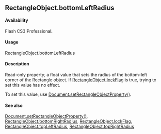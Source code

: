## RectangleObject.bottomLeftRadius

#### Availability

Flash CS3 Professional.

#### Usage

RectangleObject.bottomLeftRadius

#### Description

Read-only property; a float value that sets the radius of the bottom-left corner of the Rectangle object. If
[RectangleObject.lockFlag](../RectangleObject_object/RectangleObject2.md) is true, trying to set this value has no effect.

To set this value, use [Document.setRectangleObjectProperty()](../Document_object/Document9643.md).

#### See also

[Document.setRectangleObjectProperty()](../Document_object/Document9643.md), [RectangleObject.bottomRightRadius](../RectangleObject_object/RectangleObject1.md), [RectangleObject.lockFlag](../RectangleObject_object/RectangleObject2.md), [RectangleObject.topLeftRadius](../RectangleObject_object/RectangleObject3.md), [RectangleObject.topRightRadius](../RectangleObject_object/RectangleObject4.md)
